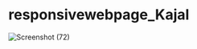 # responsivewebpage_Kajal



![Screenshot (72)](https://user-images.githubusercontent.com/107849323/175026633-2f71567c-be69-4965-89ef-0242fbcfd587.png)
